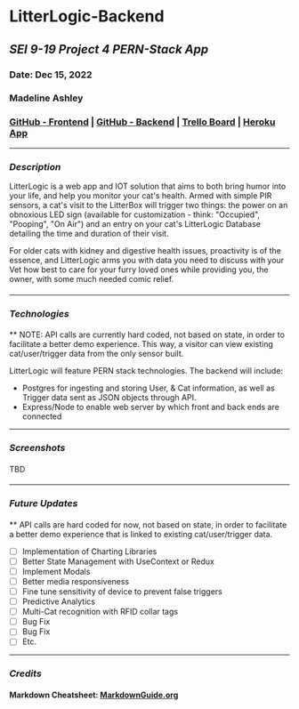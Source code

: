 # LitterLogic-Backend 
## *SEI 9-19 Project 4 PERN-Stack App*

### Date: Dec 15, 2022

### Madeline Ashley


### [GitHub - Frontend](https://github.com/mashbash2150/LitterLogic-Frontend) | [GitHub - Backend](https://github.com/mashbash2150/LitterLogic-Backend) | [Trello Board](https://trello.com/b/AT77aoo4/litterlogic)  | [Heroku App](https://litterlogic.herokuapp.com/)

---




### **_Description_**

LitterLogic is a web app and IOT solution that aims to both bring humor into your life, and help you monitor your cat's health.  Armed with simple PIR sensors, a cat's visit to the LitterBox will trigger two things: the power on an obnoxious LED sign (available for customization - think: "Occupied", "Pooping", "On Air") and an entry on your cat's LitterLogic Database detailing the time and duration of their visit.    

For older cats with kidney and digestive health issues, proactivity is of the essence, and LitterLogic arms you with data you need to discuss with your Vet how best to care for your furry loved ones while providing you, the owner, with some much needed comic relief. 


#### 

---

### **_Technologies_**

#### 

** NOTE: API calls are currently hard coded, not based on state, in order to facilitate a better demo experience. This way, a visitor can view existing cat/user/trigger data from the only sensor built. 

LitterLogic will feature PERN stack technologies.  The backend will include:

- Postgres for ingesting and storing User, &  Cat information, as well as Trigger data sent as JSON objects through API.   
- Express/Node to enable web server by which front and back ends are connected





---

### **_Screenshots_**

#### 

####

TBD

#### 



---

### **_Future Updates_**

####

** API calls are hard coded for now, not based on state, in order to facilitate a better demo experience that is linked to existing cat/user/trigger data.

- [ ] Implementation of Charting Libraries
- [ ] Better State Management with UseContext or Redux
- [ ] Implement Modals
- [ ] Better media responsiveness
- [ ] Fine tune sensitivity of device to prevent false triggers
- [ ] Predictive Analytics
- [ ] Multi-Cat recognition with RFID collar tags
- [ ] Bug Fix
- [ ] Bug Fix
- [ ] Etc.

---

### **_Credits_**

#### 

#### Markdown Cheatsheet: [MarkdownGuide.org](https://www.markdownguide.org/cheat-sheet/)

